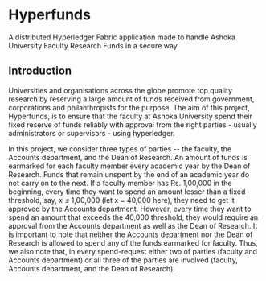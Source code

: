 # Hyperfunds
A distributed Hyperledger Fabric application made to handle Ashoka University Faculty Research Funds in a secure way. 

## Introduction
Universities and organisations across the globe promote top quality research by reserving a large amount of funds received from government, corporations and philanthropists for the purpose. The aim of this project, Hyperfunds, is to ensure that the faculty at Ashoka University spend their fixed reserve of funds reliably with approval from the right parties - usually administrators or supervisors - using hyperledger.

In this project, we consider three types of parties -- the faculty, the Accounts department, and the Dean of Research. An amount of funds is earmarked for each faculty member every academic year by the Dean of Research. Funds that remain unspent by the end of an academic year do not carry on to the next. If a faculty member has Rs. 1,00,000 in the beginning, every time they want to spend an amount lesser than a fixed threshold, say, x ≤ 1,00,000 (let x = 40,000 here), they need to get it approved by the Accounts department. However, every time they want to spend an amount that exceeds the 40,000 threshold, they would require an approval from the Accounts department as well as the Dean of Research. It is important to note that neither the Accounts department nor the Dean of Research is allowed to spend any of the funds earmarked for faculty. Thus, we also note that, in every spend-request either two of parties (faculty and Accounts department) or all three of the parties are involved (faculty, Accounts department, and the Dean of Research).   
